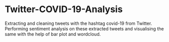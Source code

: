 # Twitter-COVID-19-Analysis
Extracting and cleaning tweets with the hashtag covid-19 from Twitter. Performing sentiment analysis on these extracted tweets and visualising the same with the help of bar plot and wordcloud.
